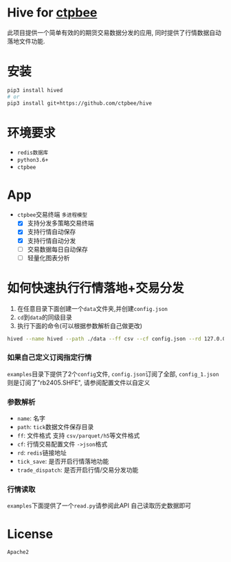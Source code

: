 # Hive for [ctpbee](https://github.com/ctpbee/ctpbee)

此项目提供一个简单有效的的期货交易数据分发的应用, 同时提供了行情数据自动落地文件功能.

# 安装

```bash
pip3 install hived
# or 
pip3 install git+https://github.com/ctpbee/hive
```

# 环境要求

- `redis数据库`
- `python3.6+`
- `ctpbee`

# App

- `ctpbee`交易终端 `多进程模型`
    - [x] 支持分发多策略交易终端
    - [x] 支持行情自动保存
    - [x] 支持行情自动分发
    - [ ] 交易数据每日自动保存
    - [ ] 轻量化图表分析

# 如何快速执行行情落地+交易分发

1. 在任意目录下面创建一个`data`文件夹,并创建`config.json`
2. `cd`到`data`的同级目录
3. 执行下面的命令(可以根据参数解析自己做更改)

```bash
hived --name hived --path ./data --ff csv --cf config.json --rd 127.0.0.1:6379 --tick_save true --dispatch true
```

### 如果自己定义订阅指定行情

`examples`目录下提供了2个`config`文件, `config.json`订阅了全部, `config_1.json`则是订阅了"rb2405.SHFE", 请参阅配置文件以自定义

### 参数解析

- `name`: 名字
- `path`: `tick`数据文件保存目录
- `ff`: 文件格式 支持 `csv/parquet/h5`等文件格式
- `cf`: 行情交易配置文件 `->json`格式
- `rd`: `redis`链接地址
- `tick_save`: 是否开启行情落地功能
- `trade_dispatch`: 是否开启行情/交易分发功能

### 行情读取

`examples`下面提供了一个`read.py`请参阅此API 自己读取历史数据即可

# License

`Apache2`